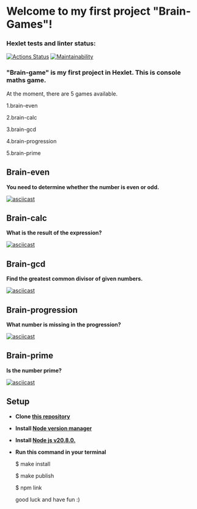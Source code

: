 # Welcome to my first project "Brain-Games"! 

### Hexlet tests and linter status:


[![Actions Status](https://github.com/duker221/frontend-project-44/actions/workflows/hexlet-check.yml/badge.svg)](https://github.com/duker221/frontend-project-44/actions)
[![Maintainability](https://api.codeclimate.com/v1/badges/131fde8e48f8989697ca/maintainability)](https://codeclimate.com/github/duker221/frontend-project-44/maintainability)

### "Brain-game" is my first project in Hexlet. This is console maths game.
At the moment, there are 5 games available.

1.brain-even

2.brain-calc

3.brain-gcd

4.brain-progression

5.brain-prime

##  Brain-even


**You need to determine whether the number is even or odd.**


[![asciicast](https://asciinema.org/a/H7hld2UpqHvaULB9TxRVgjjmy.svg)](https://asciinema.org/a/H7hld2UpqHvaULB9TxRVgjjmy)

## Brain-calc


**What is the result of the expression?**


[![asciicast](https://asciinema.org/a/9XpOY5bwLtdycY3ID2rYF6Ret.svg)](https://asciinema.org/a/9XpOY5bwLtdycY3ID2rYF6Ret)


## Brain-gcd


**Find the greatest common divisor of given numbers.**


[![asciicast](https://asciinema.org/a/kJ0j2TrmPyw9gbbq0lH1c7ti8.svg)](https://asciinema.org/a/kJ0j2TrmPyw9gbbq0lH1c7ti8)

## Brain-progression


**What number is missing in the progression?**


[![asciicast](https://asciinema.org/a/twbsl77qqJMSHxW9KXd5QpTdA.svg)](https://asciinema.org/a/twbsl77qqJMSHxW9KXd5QpTdA)



## Brain-prime


**Is the number prime?**


[![asciicast](https://asciinema.org/a/nnLpPBIh5uJluvbYE7JSh7DSV.svg)](https://asciinema.org/a/nnLpPBIh5uJluvbYE7JSh7DSV)



## Setup

+ **Clone [this repository](https://github.com/duker221/frontend-project-44)**
+ **Install [Node version manager](https://github.com/nvm-sh/nvm#install--update-script)**
+ **Install [Node js v20.8.0.](https://nodejs.org/en)** 



+ **Run this command in your terminal**

    $ make install

    $ make publish

    $ npm link

    good luck and have fun :)
